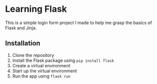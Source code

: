 # Learning Flask
This is a simple login form project I made to help me grasp the basics of Flask and Jinja.

## Installation
1. Clone the repository
2. Install the Flask package using `pip install flask`
3. Create a virtual environment
4. Start up the virtual environment
5. Run the app using `flask run`